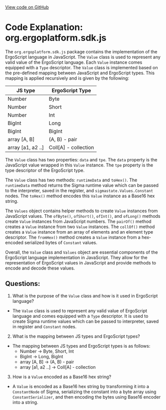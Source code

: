 [View code on GitHub](sigmastate-interpreterhttps://github.com/ScorexFoundation/sigmastate-interpreter/sdk/js/src/main/scala/org/ergoplatform/sdk/js/Value.scala)

# Code Explanation: org.ergoplatform.sdk.js

The `org.ergoplatform.sdk.js` package contains the implementation of the ErgoScript language in JavaScript. The `Value` class is used to represent any valid value of the ErgoScript language. Each `Value` instance comes equipped with a `Type` descriptor. The `Value` class is implemented based on the pre-defined mapping between JavaScript and ErgoScript types. This mapping is applied recursively and is given by the following:

| JS type | ErgoScript Type |
| -------| ---------------|
| Number | Byte |
| Number | Short |
| Number | Int |
| BigInt | Long |
| BigInt | BigInt |
| array [A, B] | (A, B) - pair |
| array [a1, a2 ..] | Coll[A] - collection |

The `Value` class has two properties: `data` and `tpe`. The `data` property is the JavaScript value wrapped in this `Value` instance. The `tpe` property is the type descriptor of the ErgoScript type. 

The `Value` class has two methods: `runtimeData` and `toHex()`. The `runtimeData` method returns the Sigma runtime value which can be passed to the interpreter, saved in the register, and `sigmastate.Values.Constant` nodes. The `toHex()` method encodes this `Value` instance as a Base16 hex string. 

The `Values` object contains helper methods to create `Value` instances from JavaScript values. The `ofByte()`, `ofShort()`, `ofInt()`, and `ofLong()` methods create `Value` instances from JavaScript numbers. The `pairOf()` method creates a `Value` instance from two `Value` instances. The `collOf()` method creates a `Value` instance from an array of elements and an element type descriptor. The `fromHex()` method creates a `Value` instance from a hex-encoded serialized bytes of `Constant` values. 

Overall, the `Value` class and `Values` object are essential components of the ErgoScript language implementation in JavaScript. They allow for the representation of ErgoScript values in JavaScript and provide methods to encode and decode these values.
## Questions: 
 1. What is the purpose of the `Value` class and how is it used in ErgoScript language?
- The `Value` class is used to represent any valid value of ErgoScript language and comes equipped with a `Type` descriptor. It is used to create Sigma runtime values which can be passed to interpreter, saved in register and `Constant` nodes.
2. What is the mapping between JS types and ErgoScript types?
- The mapping between JS types and ErgoScript types is as follows:
  - Number -> Byte, Short, Int
  - BigInt -> Long, BigInt
  - array [A, B] -> (A, B) - pair
  - array [a1, a2 ..] -> Coll[A] - collection
3. How is a `Value` encoded as a Base16 hex string?
- A `Value` is encoded as a Base16 hex string by transforming it into a `ConstantNode` of Sigma, serializing the constant into a byte array using `ConstantSerializer`, and then encoding the bytes using Base16 encoder into a string.